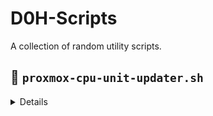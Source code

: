 # D0H-Scripts

A collection of random utility scripts.

## 🚀 `proxmox-cpu-unit-updater.sh`
<details>
  <summary>Details</summary>
A command-line utility designed for Proxmox VE sysadmins to quickly adjust CPU shares (CPU units) for individual virtual machines. This script is particularly useful when one VM is unexpectedly consuming too many CPU resources, potentially impacting the performance of other virtual machines (the "noisy neighbor" problem).

### ✨ Features

* **Dynamic CPU Share Adjustment:** Easily modify a VM's CPU shares based on a percentage of the default `1024` (which typically represents 100% share in Proxmox).

* **GUI Synchronization:** Changes made via the script will be immediately reflected in the Proxmox web-based graphical user interface.

* **Performance Optimization:** Helps in mitigating performance bottlenecks caused by specific VMs, ensuring a fairer distribution of CPU resources across your Proxmox host.

### 💡 How it Works

The script assumes that a `cpuunits` value of `1024` corresponds to 100% CPU share. You provide a VM ID and a desired percentage, and the script calculates the new `cpuunits` value accordingly.

### 🛠️ Prerequisites

* **Proxmox VE Host:** This script must be run directly on your Proxmox VE host.

* **`qm` Command:** Relies on the Proxmox `qm` command-line tool, which is standard on Proxmox installations.

* **`htop` (Recommended):** While not strictly required for the script's execution, installing `htop` on your Proxmox host is highly recommended. It allows for quick identification of CPU-intensive VMs and their corresponding IDs, making it easier to pinpoint offending machines. You can usually install it with:

apt update && apt install htop


### 🏃‍♂️ Usage

# If you are already logged in as the root user on your Proxmox host:
```
curl -sL https://raw.githubusercontent.com/D0H-org/D0H-Scripts/refs/heads/main/proxmox-cpu-unit-updater.sh | bash
```
# If you are logged in as a standard user with sudo privileges:
```
curl -sL https://raw.githubusercontent.com/D0H-org/D0H-Scripts/refs/heads/main/proxmox-cpu-unit-updater.sh | sudo bash
```
You will be prompted for the VMID and the precent to set.

#### Example:

To set VM with ID `101` to 25% of the default CPU shares (equivalent to 256 cpuunits):

./proxmox-cpu-unit-updater.sh 101 25


### 🤝 Contributing

Feel free to fork this repository, open issues, or submit pull requests if you have improvements or other useful scripts to share
</details>
